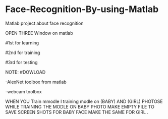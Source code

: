 # Face-Recognition-By-using-Matlab
Matlab project about face recognition

OPEN THREE Window on matlab 

#1st for learning  

#2nd for training 

#3rd for testing

NOTE:
#DOWLOAD 

-AlexNet toolbox from matlab

-webcam toolbox


WHEN YOU Train mmodle 
I training modle on (BABY) AND (GIRL) PHOTOSE
WHILE TRAINING THE MODLE ON BABY PHOTO MAKE EMPTY FILE TO SAVE SCREEN SHOTS FOR BABY FACE
MAKE THE SAME FOR GIRL .

